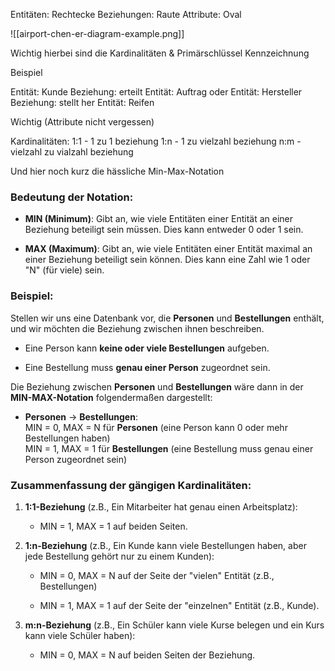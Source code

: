 Entitäten: Rechtecke
Beziehungen: Raute
Attribute: Oval

![[airport-chen-er-diagram-example.png]]

Wichtig hierbei sind die Kardinalitäten & Primärschlüssel Kennzeichnung

Beispiel

Entität: Kunde
Beziehung: erteilt
Entität: Auftrag
oder
Entität: Hersteller
Beziehung: stellt her
Entität: Reifen

Wichtig (Attribute nicht vergessen)

Kardinalitäten:
1:1 - 1 zu 1 beziehung
1:n - 1 zu vielzahl beziehung
n:m - vielzahl zu vialzahl beziehung


Und hier noch kurz die hässliche Min-Max-Notation

### Bedeutung der Notation:

- **MIN (Minimum)**: Gibt an, wie viele Entitäten einer Entität an einer Beziehung beteiligt sein müssen. Dies kann entweder 0 oder 1 sein.
    
- **MAX (Maximum)**: Gibt an, wie viele Entitäten einer Entität maximal an einer Beziehung beteiligt sein können. Dies kann eine Zahl wie 1 oder "N" (für viele) sein.
    

### Beispiel:

Stellen wir uns eine Datenbank vor, die **Personen** und **Bestellungen** enthält, und wir möchten die Beziehung zwischen ihnen beschreiben.

- Eine Person kann **keine oder viele Bestellungen** aufgeben.
    
- Eine Bestellung muss **genau einer Person** zugeordnet sein.
    

Die Beziehung zwischen **Personen** und **Bestellungen** wäre dann in der **MIN-MAX-Notation** folgendermaßen dargestellt:

- **Personen** → **Bestellungen**:  
    MIN = 0, MAX = N für **Personen** (eine Person kann 0 oder mehr Bestellungen haben)  
    MIN = 1, MAX = 1 für **Bestellungen** (eine Bestellung muss genau einer Person zugeordnet sein)
    

### Zusammenfassung der gängigen Kardinalitäten:

1. **1:1-Beziehung** (z.B., Ein Mitarbeiter hat genau einen Arbeitsplatz):
    
    - MIN = 1, MAX = 1 auf beiden Seiten.
        
2. **1:n-Beziehung** (z.B., Ein Kunde kann viele Bestellungen haben, aber jede Bestellung gehört nur zu einem Kunden):
    
    - MIN = 0, MAX = N auf der Seite der "vielen" Entität (z.B., Bestellungen)
        
    - MIN = 1, MAX = 1 auf der Seite der "einzelnen" Entität (z.B., Kunde).
        
3. **m:n-Beziehung** (z.B., Ein Schüler kann viele Kurse belegen und ein Kurs kann viele Schüler haben):
    
    - MIN = 0, MAX = N auf beiden Seiten der Beziehung.
